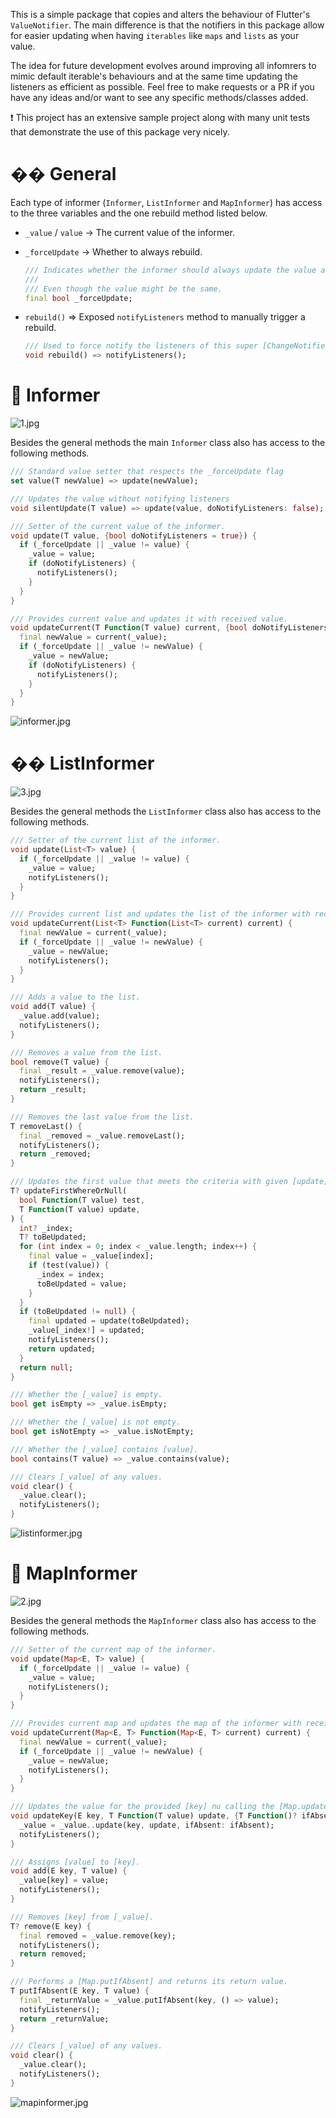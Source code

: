 This is a simple package that copies and alters the behaviour of Flutter's `ValueNotifier`. The main difference is that the notifiers in this package allow for easier updating when having `iterables` like `maps` and `lists` as your value.

The idea for future development evolves around improving all infomrers to mimic default iterable's behaviours and at the same time updating the listeners as efficient as possible. Feel free to make requests or a PR if you have any ideas and/or want to see any specific methods/classes added.

<aside>
❗ This project has an extensive sample project along with many unit tests that demonstrate the use of this package very nicely.

</aside>

# �� General

Each type of informer (`Informer`, `ListInformer` and `MapInformer`) has access to the three variables and the one rebuild method listed below.

- `_value` / `value` → The current value of the informer.
- `_forceUpdate` → Whether to always rebuild.

    ```dart
    /// Indicates whether the informer should always update the value and [notifyListeners] when calling the [update] and [updateCurrent] methods.
    ///
    /// Even though the value might be the same.
    final bool _forceUpdate;
    ```

- `rebuild()` ⇒ Exposed `notifyListeners` method to manually trigger a rebuild.

    ```dart
    /// Used to force notify the listeners of this super [ChangeNotifier].
    void rebuild() => notifyListeners();
    ```


# 👾 Informer

![1.jpg](https://app.super.so/_next/image?url=https%3A%2F%2Fsuper-static-assets.s3.amazonaws.com%2F653aa7f7-32fd-4a5c-b3cf-2044da52b531%2Fimages%2F302a3d2e-eb0c-4de7-8d96-65eb8eb6bf31.jpg&w=1920&q=80)


Besides the general methods the main `Informer` class also has access to the following methods.

```dart
/// Standard value setter that respects the _forceUpdate flag
set value(T newValue) => update(newValue);

/// Updates the value without notifying listeners
void silentUpdate(T value) => update(value, doNotifyListeners: false);

/// Setter of the current value of the informer.
void update(T value, {bool doNotifyListeners = true}) {
  if (_forceUpdate || _value != value) {
    _value = value;
    if (doNotifyListeners) {
      notifyListeners();
    }
  }
}

/// Provides current value and updates it with received value.
void updateCurrent(T Function(T value) current, {bool doNotifyListeners = true}) {
  final newValue = current(_value);
  if (_forceUpdate || _value != newValue) {
    _value = newValue;
    if (doNotifyListeners) {
      notifyListeners();
    }
  }
}
```

![informer.jpg](https://app.super.so/_next/image?url=https%3A%2F%2Fsuper-static-assets.s3.amazonaws.com%2F653aa7f7-32fd-4a5c-b3cf-2044da52b531%2Fimages%2F525df097-a0c7-4772-9dd7-f3c7ae6443d4.jpg&w=1920&q=80)

# �� ListInformer

![3.jpg](https://app.super.so/_next/image?url=https%3A%2F%2Fsuper-static-assets.s3.amazonaws.com%2F653aa7f7-32fd-4a5c-b3cf-2044da52b531%2Fimages%2F51d6cb40-f317-430d-9935-815f02ef9f1d.jpg&w=1920&q=80)

Besides the general methods the `ListInformer` class also has access to the following methods.

```dart
/// Setter of the current list of the informer.
void update(List<T> value) {
  if (_forceUpdate || _value != value) {
    _value = value;
    notifyListeners();
  }
}

/// Provides current list and updates the list of the informer with received list.
void updateCurrent(List<T> Function(List<T> current) current) {
  final newValue = current(_value);
  if (_forceUpdate || _value != newValue) {
    _value = newValue;
    notifyListeners();
  }
}

/// Adds a value to the list.
void add(T value) {
  _value.add(value);
  notifyListeners();
}

/// Removes a value from the list.
bool remove(T value) {
  final _result = _value.remove(value);
  notifyListeners();
  return _result;
}

/// Removes the last value from the list.
T removeLast() {
  final _removed = _value.removeLast();
  notifyListeners();
  return _removed;
}

/// Updates the first value that meets the criteria with given [update].
T? updateFirstWhereOrNull(
  bool Function(T value) test,
  T Function(T value) update,
) {
  int? _index;
  T? toBeUpdated;
  for (int index = 0; index < _value.length; index++) {
    final value = _value[index];
    if (test(value)) {
      _index = index;
      toBeUpdated = value;
    }
  }
  if (toBeUpdated != null) {
    final updated = update(toBeUpdated);
    _value[_index!] = updated;
    notifyListeners();
    return updated;
  }
  return null;
}

/// Whether the [_value] is empty.
bool get isEmpty => _value.isEmpty;

/// Whether the [_value] is not empty.
bool get isNotEmpty => _value.isNotEmpty;

/// Whether the [_value] contains [value].
bool contains(T value) => _value.contains(value);

/// Clears [_value] of any values.
void clear() {
  _value.clear();
  notifyListeners();
}
```

![listinformer.jpg](https://app.super.so/_next/image?url=https%3A%2F%2Fsuper-static-assets.s3.amazonaws.com%2F653aa7f7-32fd-4a5c-b3cf-2044da52b531%2Fimages%2F9ff207af-cb78-48da-a7d1-cef02fc3945c.jpg&w=1920&q=80)

# 🤖 MapInformer

![2.jpg](https://app.super.so/_next/image?url=https%3A%2F%2Fsuper-static-assets.s3.amazonaws.com%2F653aa7f7-32fd-4a5c-b3cf-2044da52b531%2Fimages%2F67c87b17-2fbe-4cae-bac9-7fad7386ca8d.jpg&w=1920&q=80)

Besides the general methods the `MapInformer` class also has access to the following methods.

```dart
/// Setter of the current map of the informer.
void update(Map<E, T> value) {
  if (_forceUpdate || _value != value) {
    _value = value;
    notifyListeners();
  }
}

/// Provides current map and updates the map of the informer with received map.
void updateCurrent(Map<E, T> Function(Map<E, T> current) current) {
  final newValue = current(_value);
  if (_forceUpdate || _value != newValue) {
    _value = newValue;
    notifyListeners();
  }
}

/// Updates the value for the provided [key] nu calling the [Map.update] method.
void updateKey(E key, T Function(T value) update, {T Function()? ifAbsent}) {
  _value = _value..update(key, update, ifAbsent: ifAbsent);
  notifyListeners();
}

/// Assigns [value] to [key].
void add(E key, T value) {
  _value[key] = value;
  notifyListeners();
}

/// Removes [key] from [_value].
T? remove(E key) {
  final removed = _value.remove(key);
  notifyListeners();
  return removed;
}

/// Performs a [Map.putIfAbsent] and returns its return value.
T putIfAbsent(E key, T value) {
  final _returnValue = _value.putIfAbsent(key, () => value);
  notifyListeners();
  return _returnValue;
}

/// Clears [_value] of any values.
void clear() {
  _value.clear();
  notifyListeners();
}
```

![mapinformer.jpg](https://app.super.so/_next/image?url=https%3A%2F%2Fsuper-static-assets.s3.amazonaws.com%2F653aa7f7-32fd-4a5c-b3cf-2044da52b531%2Fimages%2F36990431-6572-4e6c-a83f-75486db03ba1.jpg&w=1920&q=80)

